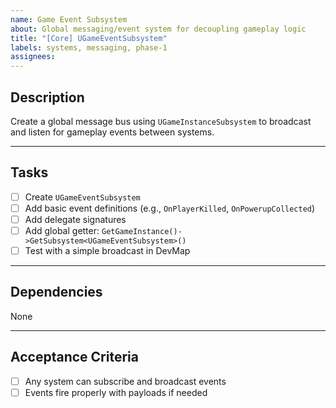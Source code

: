 ```yaml
---
name: Game Event Subsystem
about: Global messaging/event system for decoupling gameplay logic
title: "[Core] UGameEventSubsystem"
labels: systems, messaging, phase-1
assignees: 
---
```


## Description

Create a global message bus using `UGameInstanceSubsystem` to broadcast and listen for gameplay events between systems.

---

## Tasks

- [ ] Create `UGameEventSubsystem`  
- [ ] Add basic event definitions (e.g., `OnPlayerKilled`, `OnPowerupCollected`)  
- [ ] Add delegate signatures  
- [ ] Add global getter: `GetGameInstance()->GetSubsystem<UGameEventSubsystem>()`  
- [ ] Test with a simple broadcast in DevMap  

---

## Dependencies

None  

---

## Acceptance Criteria

- [ ] Any system can subscribe and broadcast events  
- [ ] Events fire properly with payloads if needed  
